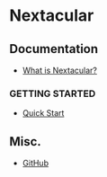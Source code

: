 # Nextacular
## Documentation
* [What is Nextacular?](https://docs.nextacular.co/)

### GETTING STARTED
* [Quick Start](https://docs.nextacular.co/getting-started/quick-start)

## Misc.
* [GitHub](https://github.com/nextacular/nextacular)
